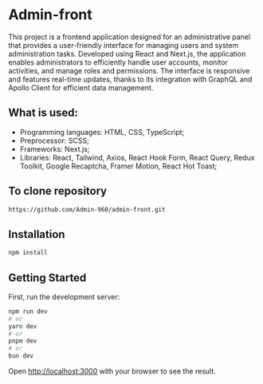 # Admin-front

This project is a frontend application designed for an administrative panel that provides a
user-friendly interface for managing users and system administration tasks. Developed using React
and Next.js, the application enables administrators to efficiently handle user accounts, monitor
activities, and manage roles and permissions. The interface is responsive and features real-time
updates, thanks to its integration with GraphQL and Apollo Client for efficient data management.

## What is used:

- Programming languages: HTML, CSS, TypeScript;
- Preprocessor: SCSS;
- Frameworks: Next.js;
- Libraries: React, Tailwind, Axios, React Hook Form, React Query, Redux Toolkit, Google Recaptcha,
  Framer Motion, React Hot Toast;

## To clone repository

```bash
https://github.com/Admin-960/admin-front.git
```

## Installation

```bash
npm install
```

## Getting Started

First, run the development server:

```bash
npm run dev
# or
yarn dev
# or
pnpm dev
# or
bun dev
```

Open [http://localhost:3000](http://localhost:3000) with your browser to see the result.
